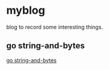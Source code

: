 # myblog
blog to record some interesting things.

## go string-and-bytes
[go string-and-bytes](https://github.com/nuczzz/myblog/blob/master/go-string-and-bytes.md)
